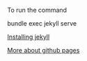 
To run the command

bundle exec jekyll serve


[Installing jekyll](https://jekyllrb.com/docs/installation/macos/)

[More about github pages](https://docs.github.com/en/pages/setting-up-a-github-pages-site-with-jekyll/about-github-pages-and-jekyll)

